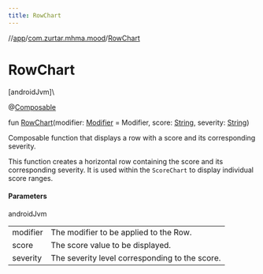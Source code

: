 ```yaml
---
title: RowChart
---
```

//[app](../../index.html)/[com.zurtar.mhma.mood](index.html)/[RowChart](-row-chart.html)



# RowChart



[androidJvm]\




@[Composable](https://developer.android.com/reference/kotlin/androidx/compose/runtime/Composable.html)



fun [RowChart](-row-chart.html)(modifier: [Modifier](https://developer.android.com/reference/kotlin/androidx/compose/ui/Modifier.html) = Modifier, score: [String](https://kotlinlang.org/api/core/kotlin-stdlib/kotlin/-string/index.html), severity: [String](https://kotlinlang.org/api/core/kotlin-stdlib/kotlin/-string/index.html))



Composable function that displays a row with a score and its corresponding severity.



This function creates a horizontal row containing the score and its corresponding severity. It is used within the `ScoreChart` to display individual score ranges.



#### Parameters


androidJvm

| | |
|---|---|
| modifier | The modifier to be applied to the Row. |
| score | The score value to be displayed. |
| severity | The severity level corresponding to the score. |



